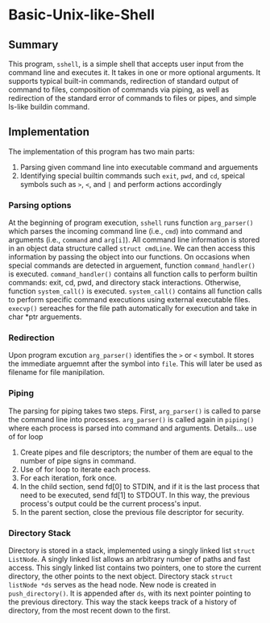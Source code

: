 # Basic-Unix-like-Shell


## Summary

This program, `sshell`, is a simple shell that accepts user input from the 
command line and executes it. It takes in one or more optional arguments. 
It supports typical built-in commands, redirection of standard output of command
to files, composition of commands via piping, as well as redirection of the 
standard error of commands to files or pipes, and simple ls-like buildin command. 

## Implementation

The implementation of this program has two main parts:

1. Parsing given command line into executable command and arguements 
2. Identifying special builtin commands such `exit`, `pwd`, and `cd`, speical 
symbols such as `>`, `<`, and `|` and perform actions accordingly

### Parsing options

At the beginning of program execution, `sshell` runs function `arg_parser()` 
which parses the incoming command line (i.e., `cmd`) into command and arguments 
(i.e., `command` and `arg[i]`).
All command line information is stored in an object data structure called 
`struct cmdLine`. We can then access this information by passing the object 
into our functions.
On occasions when special commands are detected in arguement, function 
`command_handler()` is executed. `command_handler()` contains all function calls
to perform builtin commands: exit, cd, pwd, and directory stack interactions.
Otherwise, function `system_call()` is executed. `system_call()` contains all 
function calls to perform specific command executions using external executable 
files.
`execvp()` sereaches for the file path automatically for execution and take in 
char *ptr arguements.

### Redirection
Upon program excution `arg_parser()` identifies the `>` or `<` symbol. It stores
 the immediate arguemnt after the symbol into `file`. This will later be used as
  filename for file manipilation.

### Piping
The parsing for piping takes two steps. First, `arg_parser()` is called to parse
 the command line into processes. `arg_parser()` is called again in `piping()` 
 where each process is parsed into command and arguments.
Details...
use of for loop
1. Create pipes and file descriptors; the number of them are equal to the number
 of pipe signs in command.
2. Use of for loop to iterate each process.
3. For each iteration, fork once. 
4. In the child section, send fd[0] to STDIN, and if it is the last process that
need to be executed, send fd[1] to STDOUT. In this way, the previous process's 
output could be the current process's input. 
5. In the parent section, close the previous file descriptor for security.

### Directory Stack
Directory is stored in a stack, implemented using a singly linked list `struct 
ListNode`.  A singly linked list allows an arbitrary number of paths and fast 
access.
This singly linked list contains two pointers, one to store the current 
directory, the other points to the next object.
Directory stack `struct listNode *ds` serves as the head node. 
New node is created in `push_directory()`. It is appended after `ds`, with its 
next pointer pointing to the previous directory. This way the stack keeps track 
of a history of directory, from the most recent down to the first.
